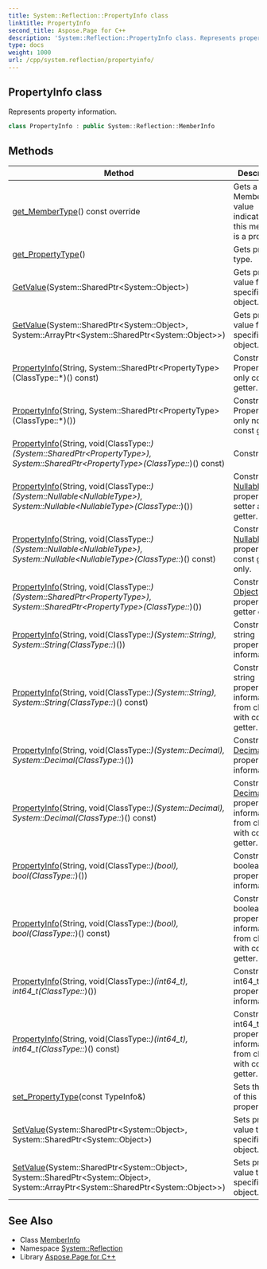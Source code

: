 ```yaml
---
title: System::Reflection::PropertyInfo class
linktitle: PropertyInfo
second_title: Aspose.Page for C++
description: 'System::Reflection::PropertyInfo class. Represents property information in C++.'
type: docs
weight: 1000
url: /cpp/system.reflection/propertyinfo/
---
```

## PropertyInfo class


Represents property information.

```cpp
class PropertyInfo : public System::Reflection::MemberInfo
```

## Methods

| Method | Description |
| --- | --- |
| [get_MemberType](./get_membertype/)() const override | Gets a MemberTypes value indicating that this member is a property. |
| [get_PropertyType](./get_propertytype/)() | Gets property type. |
| [GetValue](./getvalue/)(System::SharedPtr\<System::Object\>) | Gets property value from specific object. |
| [GetValue](./getvalue/)(System::SharedPtr\<System::Object\>, System::ArrayPtr\<System::SharedPtr\<System::Object\>\>) | Gets property value from specific object. |
| [PropertyInfo](./propertyinfo/)(String, System::SharedPtr\<PropertyType\>(ClassType::*)() const) | Constructor. Property with only const getter. |
| [PropertyInfo](./propertyinfo/)(String, System::SharedPtr\<PropertyType\>(ClassType::*)()) | Constructor. Property with only non-const getter. |
| [PropertyInfo](./propertyinfo/)(String, void(ClassType::*)(System::SharedPtr\<PropertyType\>), System::SharedPtr\<PropertyType\>(ClassType::*)() const) | Constructor. |
| [PropertyInfo](./propertyinfo/)(String, void(ClassType::*)(System::Nullable\<NullableType\>), System::Nullable\<NullableType\>(ClassType::*)()) | Constructor. [Nullable](../../system/nullable/) property with setter and getter. |
| [PropertyInfo](./propertyinfo/)(String, void(ClassType::*)(System::Nullable\<NullableType\>), System::Nullable\<NullableType\>(ClassType::*)() const) | Constructor. [Nullable](../../system/nullable/) property with const getter only. |
| [PropertyInfo](./propertyinfo/)(String, void(ClassType::*)(System::SharedPtr\<PropertyType\>), System::SharedPtr\<PropertyType\>(ClassType::*)()) | Constructor. [Object](../../system/object/) property with getter only. |
| [PropertyInfo](./propertyinfo/)(String, void(ClassType::*)(System::String), System::String(ClassType::*)()) | Constructs string property information. |
| [PropertyInfo](./propertyinfo/)(String, void(ClassType::*)(System::String), System::String(ClassType::*)() const) | Constructs string property information from class with const getter. |
| [PropertyInfo](./propertyinfo/)(String, void(ClassType::*)(System::Decimal), System::Decimal(ClassType::*)()) | Constructs [Decimal](../../system/decimal/) property information. |
| [PropertyInfo](./propertyinfo/)(String, void(ClassType::*)(System::Decimal), System::Decimal(ClassType::*)() const) | Constructs [Decimal](../../system/decimal/) property information from class with const getter. |
| [PropertyInfo](./propertyinfo/)(String, void(ClassType::*)(bool), bool(ClassType::*)()) | Constructs boolean property information. |
| [PropertyInfo](./propertyinfo/)(String, void(ClassType::*)(bool), bool(ClassType::*)() const) | Constructs boolean property information from class with const getter. |
| [PropertyInfo](./propertyinfo/)(String, void(ClassType::*)(int64_t), int64_t(ClassType::*)()) | Constructs int64_t property information. |
| [PropertyInfo](./propertyinfo/)(String, void(ClassType::*)(int64_t), int64_t(ClassType::*)() const) | Constructs int64_t property information from class with const getter. |
| [set_PropertyType](./set_propertytype/)(const TypeInfo\&) | Sets the type of this property. |
| [SetValue](./setvalue/)(System::SharedPtr\<System::Object\>, System::SharedPtr\<System::Object\>) | Sets property value to specific object. |
| [SetValue](./setvalue/)(System::SharedPtr\<System::Object\>, System::SharedPtr\<System::Object\>, System::ArrayPtr\<System::SharedPtr\<System::Object\>\>) | Sets property value to specific object. |
## See Also

* Class [MemberInfo](../memberinfo/)
* Namespace [System::Reflection](../)
* Library [Aspose.Page for C++](../../)
